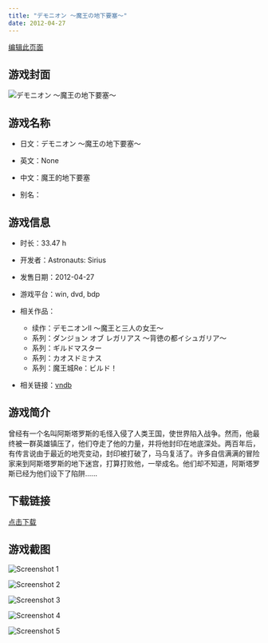 ```yaml
---
title: "デモニオン ～魔王の地下要塞～"
date: 2012-04-27
---
```

[编辑此页面](https://github.com/ACG-3/ADV3-source/blob/main/source/_posts/games/%E3%83%87%E3%83%A2%E3%83%8B%E3%82%AA%E3%83%B3%20%EF%BD%9E%E9%AD%94%E7%8E%8B%E3%81%AE%E5%9C%B0%E4%B8%8B%E8%A6%81%E5%A1%9E%EF%BD%9E.md)

## 游戏封面

![デモニオン ～魔王の地下要塞～](https%3A//pan.timero.xyz/onedrive/img_lib_001/%E3%83%87%E3%83%A2%E3%83%8B%E3%82%AA%E3%83%B3%20%EF%BD%9E%E9%AD%94%E7%8E%8B%E3%81%AE%E5%9C%B0%E4%B8%8B%E8%A6%81%E5%A1%9E%EF%BD%9E_cover.avif)


## 游戏名称

- 日文：デモニオン ～魔王の地下要塞～
- 英文：None
- 中文：魔王的地下要塞

- 别名：


## 游戏信息

- 时长：33.47 h
- 开发者：Astronauts: Sirius
- 发售日期：2012-04-27
- 游戏平台：win, dvd, bdp
- 相关作品：
   - 续作：デモニオンII ～魔王と三人の女王～
   - 系列：ダンジョン オブ レガリアス ～背徳の都イシュガリア～
   - 系列：ギルドマスター
   - 系列：カオスドミナス
   - 系列：魔王城Re：ビルド！

- 相关链接：[vndb](https://vndb.org/v10041)


## 游戏简介

曾经有一个名叫阿斯塔罗斯的毛怪入侵了人类王国，使世界陷入战争。然而，他最终被一群英雄镇压了，他们夺走了他的力量，并将他封印在地底深处。两百年后，有传言说由于最近的地壳变动，封印被打破了，马乌复活了。许多自信满满的冒险家来到阿斯塔罗斯的地下迷宫，打算打败他，一举成名。他们却不知道，阿斯塔罗斯已经为他们设下了陷阱......




## 下载链接

[点击下载](https://pan.timero.xyz/onedrive/adv_lib_001/%E3%83%87%E3%83%A2%E3%83%8B%E3%82%AA%E3%83%B3%20%EF%BD%9E%E9%AD%94%E7%8E%8B%E3%81%AE%E5%9C%B0%E4%B8%8B%E8%A6%81%E5%A1%9E%EF%BD%9E)


## 游戏截图


![Screenshot 1](https%3A//pan.timero.xyz/onedrive/img_lib_001/%E3%83%87%E3%83%A2%E3%83%8B%E3%82%AA%E3%83%B3%20%EF%BD%9E%E9%AD%94%E7%8E%8B%E3%81%AE%E5%9C%B0%E4%B8%8B%E8%A6%81%E5%A1%9E%EF%BD%9E_Screenshot_1.avif)

![Screenshot 2](https%3A//pan.timero.xyz/onedrive/img_lib_001/%E3%83%87%E3%83%A2%E3%83%8B%E3%82%AA%E3%83%B3%20%EF%BD%9E%E9%AD%94%E7%8E%8B%E3%81%AE%E5%9C%B0%E4%B8%8B%E8%A6%81%E5%A1%9E%EF%BD%9E_Screenshot_2.avif)

![Screenshot 3](https%3A//pan.timero.xyz/onedrive/img_lib_001/%E3%83%87%E3%83%A2%E3%83%8B%E3%82%AA%E3%83%B3%20%EF%BD%9E%E9%AD%94%E7%8E%8B%E3%81%AE%E5%9C%B0%E4%B8%8B%E8%A6%81%E5%A1%9E%EF%BD%9E_Screenshot_3.avif)

![Screenshot 4](https%3A//pan.timero.xyz/onedrive/img_lib_001/%E3%83%87%E3%83%A2%E3%83%8B%E3%82%AA%E3%83%B3%20%EF%BD%9E%E9%AD%94%E7%8E%8B%E3%81%AE%E5%9C%B0%E4%B8%8B%E8%A6%81%E5%A1%9E%EF%BD%9E_Screenshot_4.avif)

![Screenshot 5](https%3A//pan.timero.xyz/onedrive/img_lib_001/%E3%83%87%E3%83%A2%E3%83%8B%E3%82%AA%E3%83%B3%20%EF%BD%9E%E9%AD%94%E7%8E%8B%E3%81%AE%E5%9C%B0%E4%B8%8B%E8%A6%81%E5%A1%9E%EF%BD%9E_Screenshot_5.avif)

